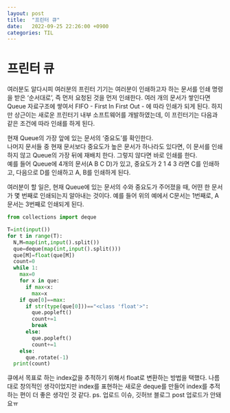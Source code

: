 ```yaml
---
layout: post
title:  "프린터 큐"
date:   2022-09-25 22:26:00 +0900
categories: TIL
---
```


# 프린터 큐
여러분도 알다시피 여러분의 프린터 기기는 여러분이 인쇄하고자 하는 문서를 인쇄 명령을 받은 ‘순서대로’, 즉 먼저 요청된 것을 먼저 인쇄한다. 여러 개의 문서가 쌓인다면 Queue 자료구조에 쌓여서 FIFO - First In First Out - 에 따라 인쇄가 되게 된다. 하지만 상근이는 새로운 프린터기 내부 소프트웨어를 개발하였는데, 이 프린터기는 다음과 같은 조건에 따라 인쇄를 하게 된다.  

현재 Queue의 가장 앞에 있는 문서의 ‘중요도’를 확인한다.  
나머지 문서들 중 현재 문서보다 중요도가 높은 문서가 하나라도 있다면, 이 문서를 인쇄하지 않고 Queue의 가장 뒤에 재배치 한다. 그렇지 않다면 바로 인쇄를 한다.  
예를 들어 Queue에 4개의 문서(A B C D)가 있고, 중요도가 2 1 4 3 라면 C를 인쇄하고, 다음으로 D를 인쇄하고 A, B를 인쇄하게 된다.  

여러분이 할 일은, 현재 Queue에 있는 문서의 수와 중요도가 주어졌을 때, 어떤 한 문서가 몇 번째로 인쇄되는지 알아내는 것이다. 예를 들어 위의 예에서 C문서는 1번째로, A문서는 3번째로 인쇄되게 된다.  

```python
from collections import deque

T=int(input())
for t in range(T):
  N,M=map(int,input().split())
  que=deque(map(int,input().split()))
  que[M]=float(que[M])
  count=0
  while 1:
    max=0
    for x in que:
      if max<x:
        max=x
    if que[0]==max:
      if str(type(que[0]))=="<class 'float'>":
        que.popleft()
        count+=1
        break
      else:
        que.popleft()
        count+=1
    else:
      que.rotate(-1)
  print(count)
```
큐에서 목표로 하는 index값을 추적하기 위해서 float로 변환하는 방법을 택했다. 나름대로 창의적인 생각이었지만 index를 표현하는 새로운 deque를 만들어 index를 추적하는 편이 더 좋은 생각인 것 같다.
ps. 업로드 이슈, 깃허브 블로그 post 업로드가 안돼요ㅠ